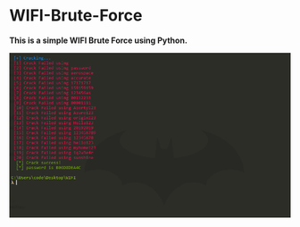 # WIFI-Brute-Force

**This is a simple WIFI Brute Force using Python.**
<center>
  
![ScreenShot](screenshot/screen.PNG)

</center>

